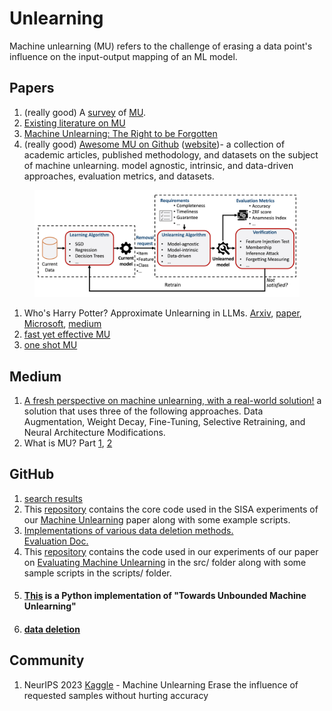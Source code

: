 # Unlearning

Machine unlearning (MU) refers to the challenge of erasing a data point's influence on the input-output mapping of an ML model.

## Papers

1. (really good) A [survey](https://arxiv.org/abs/2209.02299) of [MU](https://arxiv.org/pdf/2209.02299.pdf).
2. [Existing literature on MU](https://github.com/jjbrophy47/machine\_unlearning)
3. [Machine Unlearning: The Right to be Forgotten](https://www.kaggle.com/code/tamlhp/machine-unlearning-the-right-to-be-forgotten#sec:algorithms)
4. (really good) [Awesome MU on Github](https://github.com/tamlhp/awesome-machine-unlearning?tab=readme-ov-file#type-image) ([website](https://awesome-machine-unlearning.github.io/))- a collection of academic articles, published methodology, and datasets on the subject of machine unlearning. model agnostic, intrinsic, and data-driven approaches, evaluation metrics, and datasets.

<figure><img src="../.gitbook/assets/image.png" alt=""><figcaption></figcaption></figure>

1. Who's Harry Potter? Approximate Unlearning in LLMs. [Arxiv](https://arxiv.org/abs/2310.02238), [paper](https://browse.arxiv.org/pdf/2310.02238), [Microsoft](https://www.microsoft.com/en-us/research/project/physics-of-agi/articles/whos-harry-potter-making-llms-forget-2/), [medium](https://pub.towardsai.net/who-is-harry-potter-inside-microsoft-researchs-fine-tuning-method-for-unlearning-concepts-in-llms-33dfe8e742a9)&#x20;
2. [fast yet effective MU](https://arxiv.org/pdf/2111.08947.pdf)
3. [one shot MU](https://arxiv.org/pdf/2201.05629.pdf)

## Medium

1. [A fresh perspective on machine unlearning, with a real-world solution!](https://medium.com/@aliborji/a-fresh-perspective-on-machine-unlearning-with-a-real-world-solution-203821dd01c0) a solution that uses three of the following approaches. Data Augmentation, Weight Decay, Fine-Tuning, Selective Retraining, and Neural Architecture Modifications.
2. What is MU? Part [1](https://medium.com/@choquette.christopher/what-is-machine-unlearning-pt-1-933ff53dc9a6), [2](https://medium.com/@choquette.christopher/how-to-do-machine-unlearning-pt-2-ae32cb6ca2f1)

## GitHub

1. [search results](https://github.com/search?q=unlearning\&type=repositories)
2. This [repository](https://github.com/cleverhans-lab/machine-unlearning) contains the core code used in the SISA experiments of our [Machine Unlearning](https://arxiv.org/abs/1912.03817) paper along with some example scripts.
3. [Implementations of various data deletion methods.](https://github.com/ChrisWaites/data-deletion?tab=readme-ov-file) \
   [Evaluation Doc.](https://docs.google.com/document/d/14B\_aLihLTNE7a2yRQHNRRVwvSOkttakVYFhlayZBNkE/edit)
4. This [repository](https://github.com/shash42/Evaluating-Inexact-Unlearning/tree/master) contains the code used in our experiments of our paper on [Evaluating Machine Unlearning](https://arxiv.org/abs/2201.06640) in the src/ folder along with some sample scripts in the scripts/ folder.
5. #### [This](https://github.com/meghdadk/SCRUB) is a Python implementation of "Towards Unbounded Machine Unlearning"
6. #### [data deletion](https://github.com/ChrisWaites/data-deletion?tab=readme-ov-file)

## Community

1. NeurIPS 2023 [Kaggle](https://www.kaggle.com/competitions/neurips-2023-machine-unlearning/leaderboard) - Machine Unlearning Erase the influence of requested samples without hurting accuracy
